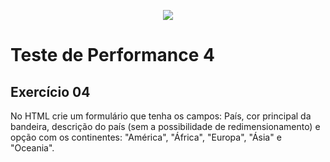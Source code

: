<p align="center">
    <img src="https://www.infnet.edu.br/infnet/wp-content/themes/infnet.homepage//assets/img/LogoInfnetRodape.png"/>
</p>

# Teste de Performance 4

## Exercício 04

No HTML crie um formulário que tenha os campos: País, cor principal da bandeira, descrição do país (sem a possibilidade de redimensionamento) e opção com os continentes: "América", "África", "Europa", "Ásia" e "Oceania".
  